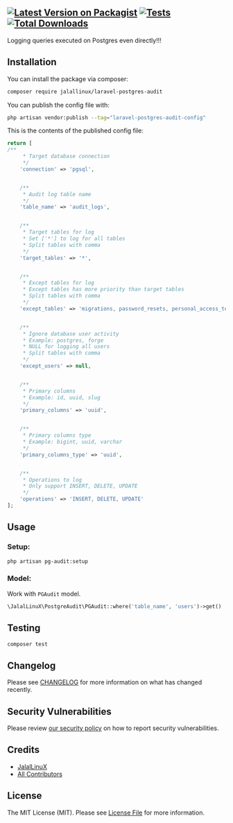 [![Latest Version on Packagist](https://img.shields.io/packagist/v/jalallinux/laravel-postgres-audit.svg?style=flat-square)](https://packagist.org/packages/jalallinux/laravel-postgres-audit)
[![Tests](https://github.com/jalallinux/laravel-postgres-audit/actions/workflows/run-tests.yml/badge.svg?branch=main)](https://github.com/jalallinux/laravel-postgres-audit/actions/workflows/run-tests.yml)
[![Total Downloads](https://img.shields.io/packagist/dt/jalallinux/laravel-postgres-audit.svg?style=flat-square)](https://packagist.org/packages/jalallinux/laravel-postgres-audit)
---

Logging queries executed on Postgres even directly!!!

## Installation

You can install the package via composer:

```bash
composer require jalallinux/laravel-postgres-audit
```

You can publish the config file with:

```bash
php artisan vendor:publish --tag="laravel-postgres-audit-config"
```

This is the contents of the published config file:

```php
return [
/**
     * Target database connection
     */
    'connection' => 'pgsql',


    /**
     * Audit log table name
     */
    'table_name' => 'audit_logs',


    /**
     * Target tables for log
     * Set ['*'] to log for all tables
     * Split tables with comma
     */
    'target_tables' => '*',


    /**
     * Except tables for log
     * Except tables has more priority than target tables
     * Split tables with comma
     */
    'except_tables' => 'migrations, password_resets, personal_access_tokens, jobs, failed_jobs, notifications',


    /**
     * Ignore database user activity
     * Example: postgres, forge
     * NULL for logging all users
     * Split tables with comma
     */
    'except_users' => null,


    /**
     * Primary columns
     * Example: id, uuid, slug
     */
    'primary_columns' => 'uuid',


    /**
     * Primary columns type
     * Example: bigint, uuid, varchar
     */
    'primary_columns_type' => 'uuid',


    /**
     * Operations to log
     * Only support INSERT, DELETE, UPDATE
     */
    'operations' => 'INSERT, DELETE, UPDATE'
];
```

## Usage

### Setup:
```shell
php artisan pg-audit:setup
```

### Model:
Work with `PGAudit` model.
```php
\JalalLinuX\PostgreAudit\PGAudit::where('table_name', 'users')->get()
```

## Testing

```bash
composer test
```

## Changelog

Please see [CHANGELOG](CHANGELOG.md) for more information on what has changed recently.

## Security Vulnerabilities

Please review [our security policy](../../security/policy) on how to report security vulnerabilities.

## Credits

- [JalalLinuX](https://github.com/jalallinux)
- [All Contributors](../../contributors)

## License

The MIT License (MIT). Please see [License File](LICENSE.md) for more information.
